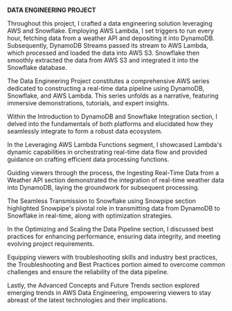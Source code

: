 **DATA ENGINEERING PROJECT**

Throughout this project, I crafted a data engineering solution leveraging AWS and Snowflake. Employing AWS Lambda, I set triggers to run every hour, fetching data from a weather API and depositing it into DynamoDB. Subsequently, DynamoDB Streams passed its stream to AWS Lambda, which processed and loaded the data into AWS S3. Snowflake then smoothly extracted the data from AWS S3 and integrated it into the Snowflake database.

The Data Engineering Project constitutes a comprehensive AWS series dedicated to constructing a real-time data pipeline using DynamoDB, Snowflake, and AWS Lambda. This series unfolds as a narrative, featuring immersive demonstrations, tutorials, and expert insights.

Within the Introduction to DynamoDB and Snowflake Integration section, I delved into the fundamentals of both platforms and elucidated how they seamlessly integrate to form a robust data ecosystem.

In the Leveraging AWS Lambda Functions segment, I showcased Lambda's dynamic capabilities in orchestrating real-time data flow and provided guidance on crafting efficient data processing functions.

Guiding viewers through the process, the Ingesting Real-Time Data from a Weather API section demonstrated the integration of real-time weather data into DynamoDB, laying the groundwork for subsequent processing.

The Seamless Transmission to Snowflake using Snowpipe section highlighted Snowpipe's pivotal role in transmitting data from DynamoDB to Snowflake in real-time, along with optimization strategies.

In the Optimizing and Scaling the Data Pipeline section, I discussed best practices for enhancing performance, ensuring data integrity, and meeting evolving project requirements.

Equipping viewers with troubleshooting skills and industry best practices, the Troubleshooting and Best Practices portion aimed to overcome common challenges and ensure the reliability of the data pipeline.

Lastly, the Advanced Concepts and Future Trends section explored emerging trends in AWS Data Engineering, empowering viewers to stay abreast of the latest technologies and their implications.
